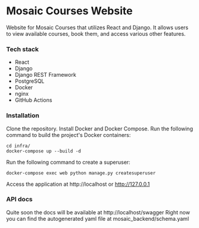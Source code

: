 # Mosaic Courses Website
Website for Mosaic Courses that utilizes React and Django. It allows users to view available courses, book them, and access various other features.

### Tech stack
- React 
- Django
- Django REST Framework
- PostgreSQL
- Docker
- nginx
- GitHub Actions


### Installation
Clone the repository.
Install Docker and Docker Compose.
Run the following command to build the project's Docker containers:
```console
cd infra/
docker-compose up --build -d
```

Run the following command to create a superuser:
```console
docker-compose exec web python manage.py createsuperuser
```

Access the application at http://localhost or http://127.0.0.1

### API docs
Quite soon the docs will be available at http://localhost/swagger
Right now you can find the autogenerated yaml file at mosaic_backend/schema.yaml

